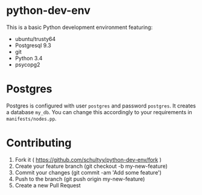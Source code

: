 # python-dev-env

This is a basic Python development environment featuring:

- ubuntu/trusty64
- Postgresql 9.3
- git
- Python 3.4
- psycopg2

# Postgres

Postgres is configured with user `postgres` and password `postgres`.
It creates a database `my_db`. You can change this accordingly to your requirements in `manifests/nodes.pp`.

# Contributing

1. Fork it ( https://github.com/schultyy/python-dev-env/fork )
2. Create your feature branch (git checkout -b my-new-feature)
3. Commit your changes (git commit -am 'Add some feature')
4. Push to the branch (git push origin my-new-feature)
5. Create a new Pull Request

